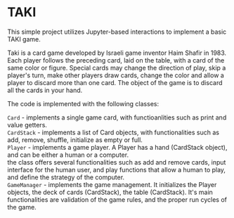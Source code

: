 # TAKI

This simple project utilizes Jupyter-based interactions to implement a basic TAKI game.

Taki is a card game developed by Israeli game inventor Haim Shafir in 1983.
Each player follows the preceding card, laid on the table, with a card of the same color or figure. Special cards may change the direction of play, skip a player's turn, make other players draw cards, change the color and allow a player to discard more than one card. 
The object of the game is to discard all the cards in your hand.

The code is implemented with the following classes:
<p>
<code>Card</code> - implements a single game card, with functioanlities such as print and value getters.<br>
<code>CardStack</code>   - implements a list of Card objects, with functionalities such as add, remove, shuffle, 
               initialize as empty or full.<br>
<code>Player</code>      - implements a game player. A Player has a hand (CardStack object), and can be either  
               a human or a computer. <br>
               the class offers several functionalities such as add and remove cards, input interface  
               for the human user, and play functions that allow a human to play, and define the   
               strategy of the computer.<br>
<code>GameManager</code> - implements the game management. It initializes the Player objects, the deck of cards 
               (CardStack), the table (CardStack). It's main functionalities are validation of the game rules, and the proper run cycles of the game.<br>
